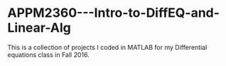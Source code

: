 # APPM2360---Intro-to-DiffEQ-and-Linear-Alg

This is a collection of projects I coded in MATLAB for my Differential equations class in Fall 2016.